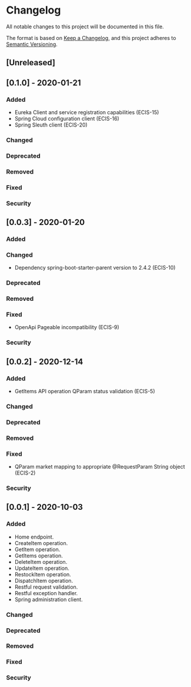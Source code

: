# Changelog
All notable changes to this project will be documented in this file.

The format is based on [Keep a Changelog](https://keepachangelog.com/en/1.0.0/),
and this project adheres to [Semantic Versioning](https://semver.org/spec/v2.0.0.html).

## [Unreleased]

## [0.1.0] - 2020-01-21
### Added
* Eureka Client and service registration capabilities (ECIS-15)
* Spring Cloud configuration client (ECIS-16)
* Spring Sleuth client (ECIS-20)
### Changed
### Deprecated
### Removed
### Fixed
### Security

## [0.0.3] - 2020-01-20
### Added
### Changed
* Dependency spring-boot-starter-parent version to 2.4.2 (ECIS-10)
### Deprecated
### Removed
### Fixed
* OpenApi Pageable incompatibility (ECIS-9)
### Security

## [0.0.2] - 2020-12-14
### Added
* GetItems API operation QParam status validation (ECIS-5)
### Changed
### Deprecated
### Removed
### Fixed
* QParam market mapping to appropriate @RequestParam String object (ECIS-2)
### Security

## [0.0.1] - 2020-10-03
### Added
* Home endpoint.
* CreateItem operation.
* GetItem operation.
* GetItems operation.
* DeleteItem operation.
* UpdateItem operation.
* RestockItem operation.
* DispatchItem operation.
* Restful request validation.
* Restful exception handler.
* Spring administration client.
### Changed
### Deprecated
### Removed
### Fixed
### Security
